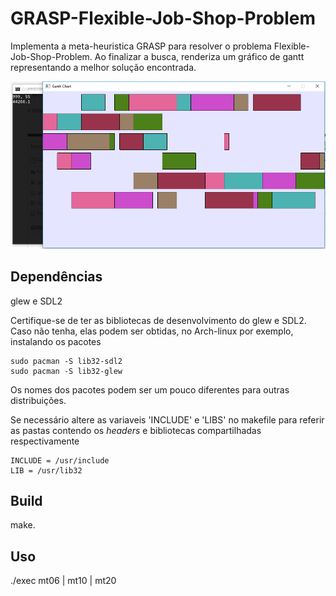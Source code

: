 # GRASP-Flexible-Job-Shop-Problem
 Implementa a meta-heuristica GRASP para resolver o problema Flexible-Job-Shop-Problem. Ao finalizar a busca, renderiza um gráfico de gantt representando a melhor solução encontrada.

![GanttChartExemple](GanttChartExemple.png)

## Dependências

glew e SDL2 

Certifique-se de ter as bibliotecas de desenvolvimento do glew e SDL2. Caso não tenha, elas podem ser obtidas, no Arch-linux por exemplo, instalando os pacotes

```
sudo pacman -S lib32-sdl2
sudo pacman -S lib32-glew
```

Os nomes dos pacotes podem ser um pouco diferentes para outras distribuições.

Se necessário altere as variaveis 'INCLUDE' e 'LIBS' no makefile para referir as pastas contendo os *headers*  e bibliotecas compartilhadas respectivamente
```
INCLUDE = /usr/include
LIB = /usr/lib32
```
## Build

make.

## Uso

./exec mt06 | mt10 | mt20
